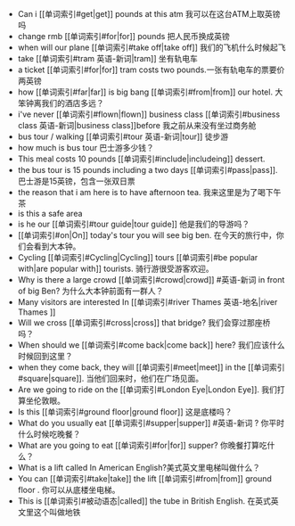 - Can i [[单词索引#get|get]] pounds at this atm 我可以在这台ATM上取英镑吗
- change rmb [[单词索引#for|for]] pounds 把人民币换成英镑
- when will our plane [[单词索引#take off|take off]] 我们的飞机什么时候起飞
- take [[单词索引#tram 英语-新词|tram]]  坐有轨电车
- a ticket [[单词索引#for|for]] tram costs two pounds.一张有轨电车的票要价两英镑
- how [[单词索引#far|far]] is big bang [[单词索引#from|from]] our hotel. 大笨钟离我们的酒店多远？
- i've never [[单词索引#flown|flown]] business class [[单词索引#business class 英语-新词|business class]]before 我之前从来没有坐过商务舱
- bus tour / walking [[单词索引#tour 英语-新词|tour]]  徒步游
- how much is bus tour 巴士游多少钱？
- This meal costs 10 pounds [[单词索引#include|includeing]] dessert.
- the bus tour is 15 pounds including a two days [[单词索引#pass|pass]]. 巴士游是15英镑，包含一张双日票
- the reason that i am here is to have afternoon tea. 我来这里是为了喝下午茶
- is this a safe area
- is he our [[单词索引#tour guide|tour guide]] 他是我们的导游吗？
- [[单词索引#on|On]]  today's tour you will see big ben. 在今天的旅行中，你们会看到大本钟。
- Cycling [[单词索引#Cycling|Cycling]] tours [[单词索引#be popular with|are popular with]] tourists. 骑行游很受游客欢迎。
- Why is there a large crowd  [[单词索引#crowd|crowd]] #英语-新词 in front of big Ben? 为什么大本钟前面有一群人？
- Many visitors are interested In [[单词索引#river Thames 英语-地名|river Thames ]]
- Will we cross [[单词索引#cross|cross]] that bridge? 我们会穿过那座桥吗？
- When should we [[单词索引#come back|come back]] here? 我们应该什么时候回到这里？
- when they come back, they will [[单词索引#meet|meet]] in the [[单词索引#square|square]]. 当他们回来时，他们在广场见面。
- Are we going to ride on the [[单词索引#London Eye|London Eye]]. 我们打算坐伦敦眼。
- Is this [[单词索引#ground floor|ground floor]] 这是底楼吗？
- What do you usually eat [[单词索引#supper|supper]] #英语-新词 ? 你平时什么时候吃晚餐？
- What are you going to eat [[单词索引#for|for]]  supper? 你晚餐打算吃什么？
- What is a lift called In American English?美式英文里电梯叫做什么？
- You can [[单词索引#take|take]] the lift [[单词索引#from|from]] ground floor . 你可以从底楼坐电梯。
- This is [[单词索引#被动语态|called]] the tube in British English. 在英式英文里这个叫做地铁